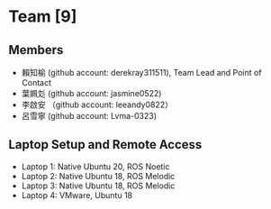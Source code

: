 # Team [9]

## Members

* 賴知榆 (github account: derekray311511), Team Lead and Point of Contact
* 葉姵彣 (github account: jasmine0522)
* 李啟安 （github account: leeandy0822）
* 呂雪寧 (github account: Lvma-0323)


## Laptop Setup and Remote Access
* Laptop 1: Native Ubuntu 20, ROS Noetic
* Laptop 2: Native Ubuntu 18, ROS Melodic
* Laptop 3: Native Ubuntu 18, ROS Melodic
* Laptop 4: VMware, Ubuntu 18 



